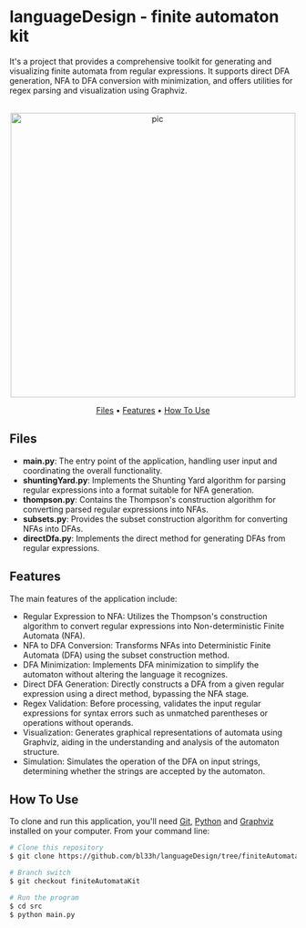 # languageDesign - finite automaton kit
It's a project that provides a comprehensive toolkit for generating and visualizing finite automata from regular expressions. It supports direct DFA generation, NFA to DFA conversion with minimization, and offers utilities for regex parsing and visualization using Graphviz.

<p align="center">
  <br>
  <img src="https://mechomotive.com/wp-content/uploads/2021/07/I1-11.gif" alt="pic" width="500">
  <br>
</p>

<p align="center">
  <a href="#Files">Files</a> •
  <a href="#Features">Features</a> •
  <a href="#how-to-use">How To Use</a>
</p>

## Files
- **main.py**: The entry point of the application, handling user input and coordinating the overall functionality.
- **shuntingYard.py**: Implements the Shunting Yard algorithm for parsing regular expressions into a format suitable for NFA generation.
- **thompson.py**: Contains the Thompson's construction algorithm for converting parsed regular expressions into NFAs.
- **subsets.py**: Provides the subset construction algorithm for converting NFAs into DFAs.
- **directDfa.py**: Implements the direct method for generating DFAs from regular expressions.

## Features
The main features of the application include:

- Regular Expression to NFA: Utilizes the Thompson's construction algorithm to convert regular expressions into Non-deterministic Finite Automata (NFA).
- NFA to DFA Conversion: Transforms NFAs into Deterministic Finite Automata (DFA) using the subset construction method.
- DFA Minimization: Implements DFA minimization to simplify the automaton without altering the language it recognizes.
- Direct DFA Generation: Directly constructs a DFA from a given regular expression using a direct method, bypassing the NFA stage.
- Regex Validation: Before processing, validates the input regular expressions for syntax errors such as unmatched parentheses or operations without operands.
- Visualization: Generates graphical representations of automata using Graphviz, aiding in the understanding and analysis of the automaton structure.
- Simulation: Simulates the operation of the DFA on input strings, determining whether the strings are accepted by the automaton.

## How To Use
To clone and run this application, you'll need [Git](https://git-scm.com), [Python](https://www.python.org/downloads/) and  [Graphviz](https://graphviz.org) installed on your computer. From your command line:

```bash
# Clone this repository
$ git clone https://github.com/bl33h/languageDesign/tree/finiteAutomataKit

# Branch switch
$ git checkout finiteAutomataKit

# Run the program
$ cd src
$ python main.py
```